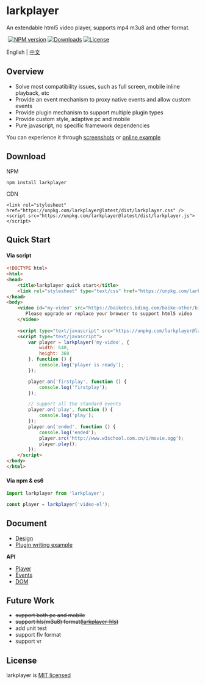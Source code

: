 <h1 align="left">larkplayer</h1>

<p align="left">
An extendable html5 video player, supports mp4 m3u8 and other format.
</p>

<p align="left">
  <a href="https://www.npmjs.com/package/larkplayer"><img src="https://img.shields.io/npm/v/larkplayer.svg?style=flat-square" alt="NPM version"></a>
  <a href="https://www.npmjs.com/package/larkplayer"><img src="https://img.shields.io/npm/dm/larkplayer.svg?style=flat-square" alt="Downloads"></a>
  <a href="https://www.npmjs.com/package/larkplayer"><img src="https://img.shields.io/github/license/dblate/larkplayer.svg?style=flat-square" alt="License"></a>
</p>

<p align="left">
    English | <a href="./readme-cn.md">中文</a>
</p>

## Overview

* Solve most compatibility issues, such as full screen, mobile inline playback, etc
* Provide an event mechanism to proxy native events and allow custom events
* Provide plugin mechanism to support multiple plugin types
* Provide custom style, adaptive pc and mobile
* Pure javascript, no specific framework dependencies

You can experience it through [screenshots](https://github.com/dblate/larkplayer/tree/master/screenshots) or [online example](https://s.codepen.io/dblate/debug/qojzZZ/ZoMBajEzGyDk) 



## Download

NPM
```
npm install larkplayer
```

CDN
```
<link rel="stylesheet" href="https://unpkg.com/larkplayer@latest/dist/larkplayer.css" />
<script src="https://unpkg.com/larkplayer@latest/dist/larkplayer.js"></script>
```

## Quick Start

#### Via script

```html
<!DOCTYPE html>
<html>
<head>
    <title>larkplayer quick start</title>
    <link rel="stylesheet" type="text/css" href="https://unpkg.com/larkplayer@latest/dist/larkplayer.css">
</head>
<body>
    <video id="my-video" src="https://baikebcs.bdimg.com/baike-other/big-buck-bunny.mp4" width="400" height="300" controls>
       Please upgrade or replace your browser to support html5 video 
    </video>
 
    <script type="text/javascript" src="https://unpkg.com/larkplayer@latest/dist/larkplayer.js"></script>
    <script type="text/javascript">
        var player = larkplayer('my-video', {
            width: 640,
            height: 360
        }, function () {
            console.log('player is ready');
        });

        player.on('firstplay', function () {
            console.log('firstplay');
        });

        // support all the standard events
        player.on('play', function () {
            console.log('play');
        });
        player.on('ended', function () {
            console.log('ended');
            player.src('http://www.w3school.com.cn/i/movie.ogg');
            player.play();
        });
    </script>
</body>
</html>
```

#### Via npm & es6


```javascript
import larkplayer from 'larkplayer';

const player = larkplayer('video-el');

```

## Document


* [Design](./docs/design.md)
* [Plugin writing example](./docs/plugin)

__API__

* [Player](./docs/api/player.md)
* [Events](./docs/api/events.md)
* [DOM](./docs/api/dom.md)



## Future Work

* ~~support both pc and mobile~~
* ~~support hls(m3u8) format([larkplayer-hls]())~~
* add unit test
* support flv format
* support vr

## License
larkplayer is [MIT licensed](./LICENSE)
